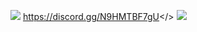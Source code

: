 ![](https://github.com/user-attachments/assets/59344fee-c518-4d29-9249-515b2ab736bd)
<a id="⠀⠀ ⠀⠀ ⠀⠀ ⠀⠀ ⠀⠀ ⠀⠀ ⠀Click Here to Join Noobs Duels Kingdom™ Discord Server">https://discord.gg/N9HMTBF7gU</>
![](https://github.com/user-attachments/assets/19a3d73b-9e31-4261-943c-71092baa7bce)
